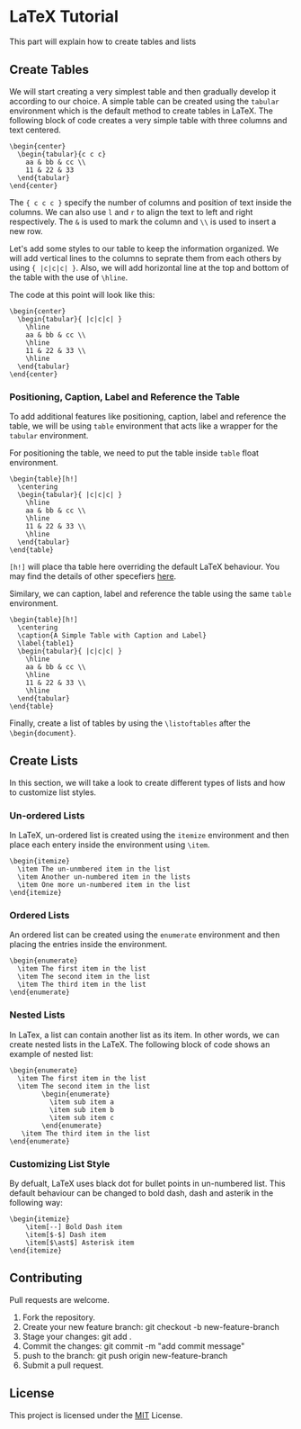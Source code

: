 # LaTeX Tutorial

This part will explain how to create tables and lists

## Create Tables

We will start creating a very simplest table and then gradually develop it according to our choice. A simple table can be created using the `tabular` environment which is the default method to create tables in LaTeX. The following block of code creates a very simple table with three columns and text centered.

```
\begin{center}
  \begin{tabular}{c c c}
    aa & bb & cc \\
    11 & 22 & 33
  \end{tabular}
\end{center}
```

The `{ c c c }` specify the number of columns and position of text inside the columns. We can also use `l` and `r` to align the text to left and right respectively. The `&` is used to mark the column and `\\` is used to insert a new row.

Let's add some styles to our table to keep the information organized. We will add vertical lines to the columns to seprate them from each others by using `{ |c|c|c| }`. Also, we will add horizontal line at the top and bottom of the table with the use of `\hline`.

The code at this point will look like this:

```
\begin{center}
  \begin{tabular}{ |c|c|c| }
    \hline
    aa & bb & cc \\
    \hline
    11 & 22 & 33 \\
    \hline
  \end{tabular}
\end{center}
```

### Positioning, Caption, Label and Reference the Table

To add additional features like positioning, caption, label and reference the table, we will be using `table` environment that acts like a wrapper for the `tabular` environment.

For positioning the table, we need to put the table inside `table` float environment.

```
\begin{table}[h!]
  \centering
  \begin{tabular}{ |c|c|c| }
    \hline
    aa & bb & cc \\
    \hline
    11 & 22 & 33 \\
    \hline
  \end{tabular}
\end{table}
```

`[h!]` will place tha table here overriding the default LaTeX behaviour. You may find the details of other specefiers [here](https://github.com/m-yahya/latex-tutorial/tree/02-insert-images#using-the-figure-environment).

Similary, we can caption, label and reference the table using the same `table` environment.

```
\begin{table}[h!]
  \centering
  \caption{A Simple Table with Caption and Label}
  \label{table1}
  \begin{tabular}{ |c|c|c| }
    \hline
    aa & bb & cc \\
    \hline
    11 & 22 & 33 \\
    \hline
  \end{tabular}
\end{table}
```

Finally, create a list of tables by using the `\listoftables` after the `\begin{document}`.

## Create Lists

In this section, we will take a look to create different types of lists and how to customize list styles.

### Un-ordered Lists

In LaTeX, un-ordered list is created using the `itemize` environment and then place each entery inside the environment using `\item`.

```
\begin{itemize}
  \item The un-unmbered item in the list
  \item Another un-numbered item in the lists
  \item One more un-numbered item in the list
\end{itemize}
```

### Ordered Lists

An ordered list can be created using the `enumerate` environment and then placing the entries inside the environment.

```
\begin{enumerate}
  \item The first item in the list
  \item The second item in the list
  \item The third item in the list
\end{enumerate}
```

### Nested Lists

In LaTex, a list can contain another list as its item. In other words, we can create nested lists in the LaTeX. The following block of code shows an example of nested list:

```
\begin{enumerate}
  \item The first item in the list
  \item The second item in the list
        \begin{enumerate}
          \item sub item a
          \item sub item b
          \item sub item c
        \end{enumerate}
   \item The third item in the list
\end{enumerate}
```

### Customizing List Style

By defualt, LaTeX uses black dot for bullet points in un-numbered list. This default behaviour can be changed to bold dash, dash and asterik in the following way:

```
\begin{itemize}
	\item[--] Bold Dash item
    \item[$-$] Dash item
    \item[$\ast$] Asterisk item
\end{itemize}
```

## Contributing

Pull requests are welcome.

1.  Fork the repository.
2.  Create your new feature branch: git checkout -b new-feature-branch
3.  Stage your changes: git add .
4.  Commit the changes: git commit -m "add commit message"
5.  push to the branch: git push origin new-feature-branch
6.  Submit a pull request.

## License

This project is licensed under the [MIT](./LICENSE) License.
